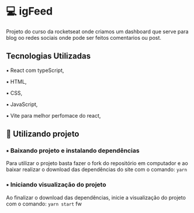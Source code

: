 # 💻 igFeed

Projeto do curso da rocketseat onde criamos um dashboard que serve para blog oo redes sociais onde pode ser feitos comentarios ou post.

## Tecnologias Utilizadas

▪️ React com typeScript,

▪️ HTML,

▪️ CSS,

▪️ JavaScript,

▪️ Vite para melhor perfomace do react,

## 🎲 Utilizando projeto

### ▪️ Baixando projeto e instalando dependências

Para utilizar o projeto basta fazer o fork do repositório em computador e ao baixar realizar o download das dependências do site com o comando: `yarn`

### ▪️ Iniciando visualização do projeto

Ao finalizar o download das dependências, inicie a visualização do projeto com o comando: `yarn start`
fw
